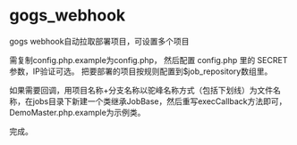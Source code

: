 # gogs_webhook
gogs webhook自动拉取部署项目，可设置多个项目


需复制config.php.example为config.php，
然后配置 config.php 里的 SECRET参数，IP验证可选。
把要部署的项目按规则配置到$job_repository数组里。


如果需要回调，用项目名称+分支名称以驼峰名称方式（包括下划线）为文件名称，在jobs目录下新建一个类继承JobBase，然后重写execCallback方法即可，
DemoMaster.php.example为示例类。


完成。
